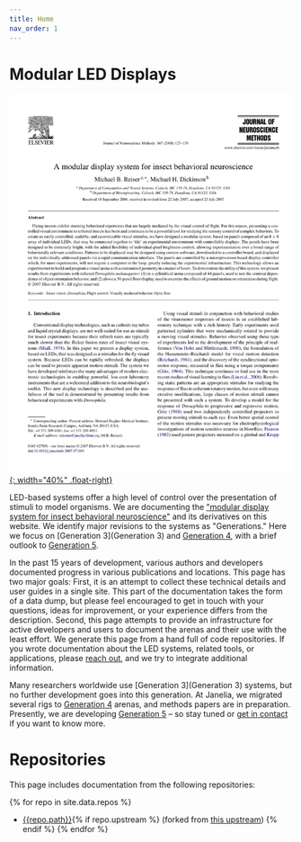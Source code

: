 ```yaml
---
title: Home
nav_order: 1
---
```


# Modular LED Displays

[![A modular display system for insect behavioral neuroscience](docs/assets/Reiser2008.png){: width="40%" .float-right}](https://doi.org/10.1016/j.jneumeth.2007.07.019)

LED-based systems offer a high level of control over the presentation of stimuli to model organisms. We are documenting the ["modular display system for insect behavioral neuroscience"](https://doi.org/10.1016/j.jneumeth.2007.07.019) and its derivatives on this website. We identify major revisions to the systems as "Generations." Here we focus on [Generation 3](Generation 3) and [Generation 4](docs/g4_system.md), with a brief outlook to [Generation 5](docs/g5_system.md).

In the past 15 years of development, various authors and developers documented progress in various publications and locations. This page has two major goals: First, it is an attempt to collect these technical details and user guides in a single site. This part of the documentation takes the form of a data dump, but please feel encouraged to get in touch with your questions, ideas for improvement, or your experience differs from the description. Second, this page attempts to provide an infrastructure for active developers and users to document the arenas and their use with the least effort. We generate this page from a hand full of code repositories. If you wrote documentation about the LED systems, related tools, or applications, please [reach out](Contact), and we try to integrate additional information.

Many researchers worldwide use [Generation 3](Generation 3) systems, but no further development goes into this generation. At Janelia, we migrated several rigs to [Generation 4](docs/g4_system.md) arenas, and methods papers are in preparation. Presently, we are developing [Generation 5](docs/g5_system.md) – so stay tuned or [get in contact](Contact.md) if you want to know more.

# Repositories

This page includes documentation from the following repositories:

{% for repo in site.data.repos %}
- [{{repo.path}}]({{repo.url}}){% if repo.upstream %} (forked from [this upstream]({{repo.upstream}})) {% endif %}
{% endfor %}
